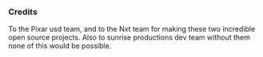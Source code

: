 ### Credits

To the Pixar usd team, and to the Nxt team for making
 these two incredible open source projects. Also to sunrise productions
  dev team without them none of this would be possible.